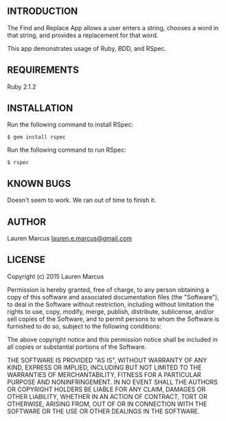 INTRODUCTION
------------
The Find and Replace App allows a user enters a string, chooses a word in that string, and provides a replacement for that word.

This app demonstrates usage of Ruby, BDD, and RSpec.

REQUIREMENTS
------------
Ruby 2.1.2

INSTALLATION
------------
Run the following command to install RSpec:

`$ gem install rspec`

Run the following command to run RSpec:

`$ rspec`


KNOWN BUGS
---------
Doesn't seem to work. We ran out of time to finish it.

AUTHOR
-------
Lauren Marcus
lauren.e.marcus@gmail.com


LICENSE
-------
Copyright (c) 2015 Lauren Marcus

Permission is hereby granted, free of charge, to any person obtaining a copy of this software and associated documentation files (the "Software"), to deal in the Software without restriction, including without limitation the rights to use, copy, modify, merge, publish, distribute, sublicense, and/or sell copies of the Software, and to permit persons to whom the Software is furnished to do so, subject to the following conditions:

The above copyright notice and this permission notice shall be included in all copies or substantial portions of the Software.

THE SOFTWARE IS PROVIDED "AS IS", WITHOUT WARRANTY OF ANY KIND, EXPRESS OR IMPLIED, INCLUDING BUT NOT LIMITED TO THE WARRANTIES OF MERCHANTABILITY, FITNESS FOR A PARTICULAR PURPOSE AND NONINFRINGEMENT. IN NO EVENT SHALL THE AUTHORS OR COPYRIGHT HOLDERS BE LIABLE FOR ANY CLAIM, DAMAGES OR OTHER LIABILITY, WHETHER IN AN ACTION OF CONTRACT, TORT OR OTHERWISE, ARISING FROM, OUT OF OR IN CONNECTION WITH THE SOFTWARE OR THE USE OR OTHER DEALINGS IN THE SOFTWARE.
